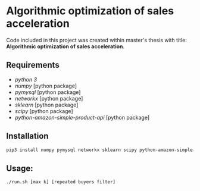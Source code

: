 # Algorithmic optimization of sales acceleration

Code included in this project was created within master's thesis with title: **Algorithmic optimization of sales acceleration**.   

## Requirements
 * *python 3*
 * *numpy* [python package]
 * *pymysql* [python package]
 * *networkx* [python package]
 * *sklearn* [python package]
 * *scipy* [python package]
 * *python-amazon-simple-product-api*
  [python package]

## Installation
```bash
pip3 install numpy pymysql networkx sklearn scipy python-amazon-simple-product-api
```
 
 
## Usage:
```bash
./run.sh [max k] [repeated buyers filter]
```